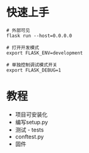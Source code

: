 # 快速上手

```
# 外部可见
flask run --host=0.0.0.0

# 打开开发模式
export FLASK_ENV=development

# 单独控制调试模式开关
export FLASK_DEBUG=1
```

# 教程

- 项目可安装化
- 编写setup.py
- 测试 - tests
- conftest.py
- 固件